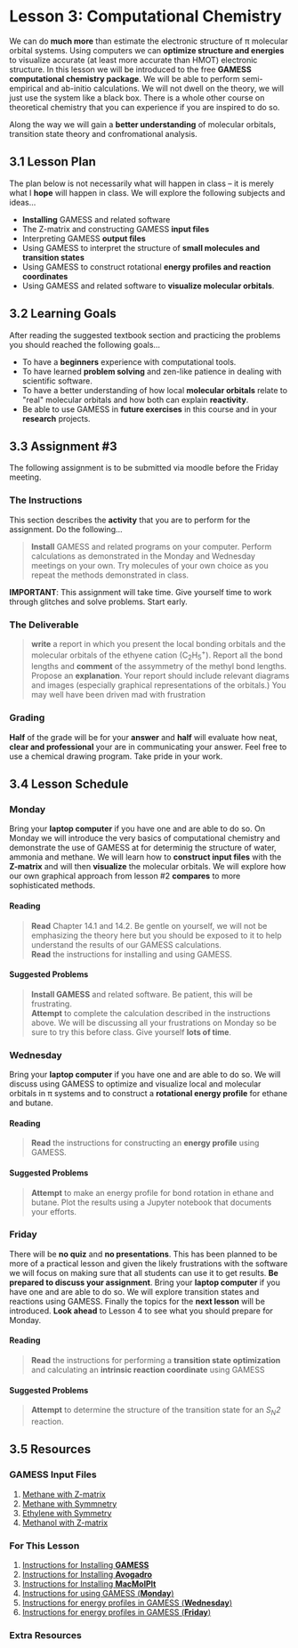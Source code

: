 # Lesson 3: Computational Chemistry
We can do **much more** than estimate the electronic structure of &pi; molecular orbital systems. Using computers we can **optimize structure and energies** to visualize accurate (at least more accurate than HMOT) electronic structure. In this lesson we will be introduced to the free **GAMESS computational chemistry package**. We will be able to perform semi-empirical and ab-initio calculations. We will not dwell on the theory, we will just use the system like a black box. There is a whole other course on theoretical chemistry that you can experience if you are inspired to do so.

Along the way we will gain a **better understanding** of molecular orbitals, transition state theory and confromational analysis. 

## 3.1 Lesson Plan
The plan below is not necessarily what will happen in class – it is merely what I **hope** will happen in class. We will explore the following subjects and ideas&hellip;
- **Installing** GAMESS and related software
- The Z-matrix and constructing GAMESS **input files**
- Interpreting GAMESS **output files**
- Using GAMESS to interpret the structure of **small molecules and transition states**
- Using GAMESS to construct rotational **energy profiles and reaction coordinates**
- Using GAMESS and related software to **visualize molecular orbitals**.

## 3.2 Learning Goals
After reading the suggested textbook section and practicing the problems you should reached the following goals&hellip;

- To have a **beginners** experience with computational tools.
- To have learned **problem solving** and zen-like patience in dealing with scientific software.
- To have a better understanding of how local **molecular orbitals** relate to "real" molecular orbitals and how both can explain **reactivity**.
- Be able to use GAMESS in **future exercises** in this course and in your **research** projects.

## 3.3 Assignment \#3

The following assignment is to be submitted via moodle before the Friday meeting.

### The Instructions
This section describes the **activity** that you are to perform for the assignment. Do the following&hellip;

> **Install** GAMESS and related programs on your computer. Perform calculations as demonstrated in the Monday and Wednesday meetings on your own. Try molecules of your own choice as you repeat the methods demonstrated in class. <br>

**IMPORTANT**: This assignment will take time. Give yourself time to work through glitches and solve problems. Start early.

### The Deliverable
> **write** a report in which you present the local bonding orbitals and the molecular orbitals of the ethyene cation (C<sub>2</sub>H<sub>5</sub><sup>+</sup>). Report all the bond lengths and **comment** of the assymmetry of the methyl bond lengths. Propose an **explanation**. Your report should include relevant diagrams and images (especially graphical representations of the orbitals.) You may well have been driven mad with frustration

### Grading

**Half** of the grade will be for your **answer** and **half** will evaluate how neat, **clear and professional** your are in communicating your answer. Feel free to use a chemical drawing program. Take pride in your work.

## 3.4 Lesson Schedule

### Monday 

Bring your **laptop computer** if you have one and are able to do so. On Monday we will introduce the very basics of computational chemistry and demonstrate the use of GAMESS at for determinig the structure of water, ammonia and methane. We will learn how to **construct input files** with the **Z-matrix** and will then **visualize** the molecular orbitals. We will explore how our own graphical approach from lesson \#2 **compares** to more sophisticated methods.

#### Reading

> **Read** Chapter 14.1 and 14.2. Be gentle on yourself, we will not be emphasizing the theory here but you should be exposed to it to help understand the results of our GAMESS calculations.  <br>
> **Read** the instructions for installing and using GAMESS.  

#### Suggested Problems

> **Install GAMESS** and related software. Be patient, this will be frustrating. <br>
> **Attempt** to complete the calculation described in the instructions above. We will be discussing all your frustrations on Monday so be sure to try this before class. Give yourself **lots of time**.

### Wednesday

Bring your **laptop computer** if you have one and are able to do so. We will discuss using GAMESS to optimize and visualize local and molecular orbitals in &pi; systems and to construct a **rotational energy profile** for ethane and butane.

#### Reading

> **Read** the instructions for constructing an **energy profile** using GAMESS.    

#### Suggested Problems

> **Attempt** to make an energy profile for bond rotation in ethane and butane. Plot the results using a Jupyter notebook that documents your efforts.

### Friday

There will be **no quiz** and **no presentations**. This has been planned to be more of a practical lesson and given the likely frustrations with the software we will focus on making sure that all students can use it to get results. **Be prepared to discuss your assignment**. Bring your **laptop computer** if you have one and are able to do so. We will explore transition states and reactions using GAMESS. Finally the topics for the **next lesson** will be introduced. **Look ahead** to Lesson 4 to see what you should prepare for Monday. 

#### Reading

> **Read** the instructions for performing a **transition state optimization** and calculating an **intrinsic reaction coordinate** using GAMESS   

#### Suggested Problems

> **Attempt** to determine the structure of the transition state for an *S<sub>N</sub>2* reaction.

## 3.5 Resources

### GAMESS Input Files
1. [Methane with Z-matrix](Resource_Moodle_Link.md)
2. [Methane with Symmnetry](Resource_Moodle_Link.md)
2. [Ethylene with Symmetry](Resource_Moodle_Link.md)
4. [Methanol with Z-matrix](Resource_Moodle_Link.md)

### For This Lesson
1.  [Instructions for Installing **GAMESS**](Resource_Moodle_Link.md)
2.  [Instructions for Installing **Avogadro**](Resource_Moodle_Link.md)
3.  [Instructions for Installing **MacMolPlt**](Resource_Moodle_Link.md)
4.  [Instructions for using GAMESS (**Monday**)](Resource_Moodle_Link.md)
5.  [Instructions for energy profiles in GAMESS (**Wednesday**)](Resource_Moodle_Link.md)
6.  [Instructions for energy profiles in GAMESS (**Friday**)](Resource_Moodle_Link.md)

### Extra Resources

